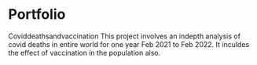 # Portfolio
Coviddeathsandvaccination
This project involves an indepth analysis of covid deaths in entire world for one year Feb 2021 to Feb 2022. It inculdes the effect of vaccination in the population also.
